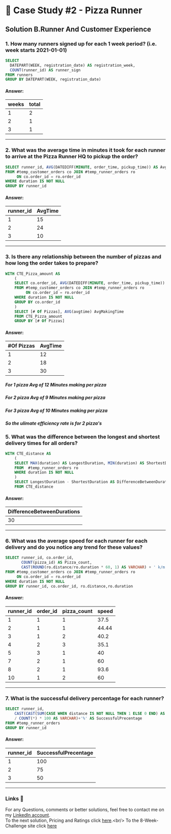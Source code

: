 
# 🍕 Case Study #2 - Pizza Runner

## Solution B.Runner And Customer Experience

### 1. How many runners signed up for each 1 week period? (i.e. week starts 2021-01-01)

````sql
SELECT 
  DATEPART(WEEK, registration_date) AS registration_week,
  COUNT(runner_id) AS runner_sign
FROM runners
GROUP BY DATEPART(WEEK, registration_date)
````

#### Answer:

weeks | total
-- | --
1 | 2
2 | 1
3 | 1

***

### 2. What was the average time in minutes it took for each runner to arrive at the Pizza Runner HQ to pickup the order?

````sql
SELECT runner_id, AVG(DATEDIFF(MINUTE, order_time, pickup_time)) AS AvgTime
FROM #temp_customer_orders co JOIN #temp_runner_orders ro
	 ON co.order_id = ro.order_id
WHERE duration IS NOT NULL
GROUP BY runner_id
````
#### Answer:

runner_id | AvgTime
-- | --
1 | 15
2 | 24
3 | 10

***
### 3. Is there any relationship between the number of pizzas and how long the order takes to prepare?


````sql
WITH CTE_Pizza_amount AS
	(
	SELECT co.order_id, AVG(DATEDIFF(MINUTE, order_time, pickup_time)) AS AvgTime, COUNT(co.order_id) '# Of Pizzas'
	FROM #temp_customer_orders co JOIN #temp_runner_orders ro
		 ON co.order_id = ro.order_id
	WHERE duration IS NOT NULL
	GROUP BY co.order_id
	)
	SELECT [# Of Pizzas], AVG(avgtime) AvgMakingTime
	FROM CTE_Pizza_amount
	GROUP BY [# Of Pizzas]
````
#### Answer:

#Of Pizzas | AvgTime
-- | --
1 | 12
2 | 18
3 | 30

##### For 1 pizza Avg of 12 Minutes making per pizza <br/>
##### For 2 pizza Avg of 9 Minutes making per pizza <br/>
##### For 3 pizza Avg of 10 Minutes making per pizza <br/>
##### So the ulimate efficiency rate is for 2 pizza's <br/>

### 5. What was the difference between the longest and shortest delivery times for all orders?


````sql
WITH CTE_distance AS
	(
	SELECT MAX(duration) AS LongestDuration, MIN(duration) AS ShortestDuration
	FROM  #temp_runner_orders ro
	WHERE duration IS NOT NULL
	)
	SELECT LongestDuration - ShortestDuration AS DifferenceBetweenDurations
	FROM CTE_distance
````
#### Answer:

| DifferenceBetweenDurations |
| -- |
| 30 |

***

### 6. What was the average speed for each runner for each delivery and do you notice any trend for these values?

````sql
SELECT runner_id, co.order_id,
	   COUNT(pizza_id) AS Pizza_count,
	   CAST(ROUND(ro.distance/ro.duration * 60, 1) AS VARCHAR) + ' k/m' AS speed
FROM #temp_customer_orders co JOIN #temp_runner_orders ro
	 ON co.order_id = ro.order_id
WHERE duration IS NOT NULL
GROUP BY runner_id, co.order_id, ro.distance,ro.duration
````


#### Answer:
runner_id | order_id | pizza_count | speed
-- | -- | -- | --
1 | 1 | 1   | 37.5
2 | 1 | 1 | 44.44
3 | 1 | 2  | 40.2
4 | 2 | 3  | 35.1
5 | 3 | 1  | 40
7 | 2 | 1  | 60
8 | 2 | 1  | 93.6
10 | 1 | 2 | 60


***

### 7. What is the successful delivery percentage for each runner?

````sql
SELECT runner_id,
	CAST(CAST(SUM(CASE WHEN distance IS NOT NULL THEN 1 ELSE 0 END) AS FLOAT)
	/ COUNT(*) * 100 AS VARCHAR)+'%' AS SuccessfulPrecentage
FROM #temp_runner_orders
GROUP BY runner_id

````


#### Answer:
runner_id | SuccessfulPrecentage
-- | --
1 | 100
2 | 75
3 | 50


***

### Links :link:

For any Questions, comments or better solutions, feel free to contact me on my [LinkedIn account](https://www.linkedin.com/in/yair-teshuva/).<br/>
To the next solution, Pricing and Ratings click [here]([https://github.com/yairtes/8-Week-SQL-Challenge/tree/main/Case%20Study%20%232%20-%20Pizza%20Runner](https://github.com/yairtes/The-8-Week-SQL-Challenge/blob/main/Case%20Study%20%232%20-%20Pizza%20Runner/D.%20Pricing%20and%20Ratings.md)).<br/>
To the 8-Week-Challenge site click [here](https://8weeksqlchallenge.com/case-study-1/)

